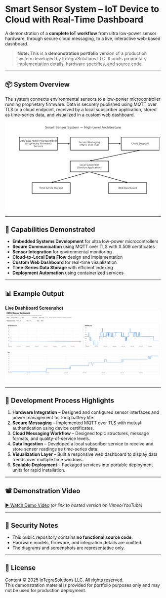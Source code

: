 # Smart Sensor System – IoT Device to Cloud with Real-Time Dashboard

A demonstration of a **complete IoT workflow** from ultra low-power sensor hardware, through secure cloud messaging, to a live, interactive web-based dashboard.

> **Note:** This is a **demonstration portfolio** version of a production system developed by IoTegraSolutions LLC. It omits proprietary implementation details, hardware specifics, and source code.

---

## 📦 System Overview

The system connects environmental sensors to a low-power microcontroller running proprietary firmware. Data is securely published using MQTT over TLS to a cloud endpoint, received by a local subscriber application, stored as time-series data, and visualized in a custom web dashboard.

![Architecture Diagram](docs/architecture-diagram.png)

---

## 🔹 Capabilities Demonstrated

- **Embedded Systems Development** for ultra low-power microcontrollers
- **Secure Communication** using MQTT over TLS with X.509 certificates
- **Sensor Integration** for environmental monitoring
- **Cloud-to-Local Data Flow** design and implementation
- **Custom Web Dashboard** for real-time visualization
- **Time-Series Data Storage** with efficient indexing
- **Deployment Automation** using containerized services

---

## 📊 Example Output

**Live Dashboard Screenshot**  
![Dashboard Screenshot](docs/dashboard-screenshot.png)

---

## 🚀 Development Process Highlights

1. **Hardware Integration** – Designed and configured sensor interfaces and power management for long battery life.
2. **Secure Messaging** – Implemented MQTT over TLS with mutual authentication using device certificates.
3. **Cloud Messaging Workflow** – Designed topic structures, message formats, and quality-of-service levels.
4. **Data Ingestion** – Developed a local subscriber service to receive and store sensor readings as time-series data.
5. **Visualization Layer** – Built a responsive web dashboard to display data trends over multiple time windows.
6. **Scalable Deployment** – Packaged services into portable deployment units for rapid installation.

---

## 📽 Demonstration Video

[▶ Watch Demo Video](docs/demo-video.mp4) *(or link to hosted version on Vimeo/YouTube)*

---

## 🔐 Security Notes

- This public repository contains **no functional source code**.
- Hardware models, firmware, and integration details are omitted.
- The diagrams and screenshots are representative only.

---

## 📜 License

Content © 2025 IoTegraSolutions LLC. All rights reserved.  
This demonstration material is provided for portfolio purposes only and may not be used for production deployment.
